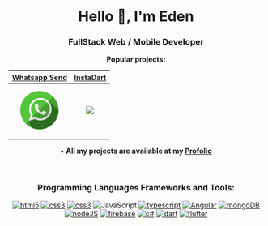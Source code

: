 
<h1 align="center">Hello 👋, I'm Eden</h1>

<h3 align="center">FullStack Web / Mobile Developer</h3>

<p align="center"> 
<strong>Popular projects:</strong>
</p>



<table align ="center">
    <thead>
        <tr>
            <th align="center"><a href="https://github.com/Edenik/Flutter_Send_Whatsapp_App">Whatsapp Send </a></th>
            <th align="center"><a href="https://github.com/Edenik/InstaDart-Flutter-Instagram-Clone">InstaDart<a/></th>
        </tr>
    </thead>
    <tbody>
        <tr>
            <td align="center"><a href="https://github.com/Edenik/Flutter_Send_Whatsapp_App"><img src="https://github.com/Edenik/Flutter_Send_Whatsapp_App/raw/main/android/app/src/main/res/mipmap-xhdpi/ic_launcher_foreground.png?raw=true" width="100" style="max-width:100%;"></a></th>
                        <td align="center"><a href="https://github.com/Edenik/InstaDart-Flutter-Instagram-Clone"><img width="100" src="https://github.com/Edenik/Flutter-Instagram-Clone/raw/main/media/InstaDartLogo.png?raw=true" style="max-width:100%;"></a></th>
        </tr>
    </tbody>
</table>


<p align = "center">
•<strong> All my projects are available at my <a href="https://github.com/Edenik?tab=repositories"> Profolio </a></strong>
</p>
  
  
<br>
<h3 align="center">Programming Languages Frameworks and Tools:</h3>


<p align="center">  
  <a href="https://www.w3.org/html/" target="_blank">  <img src="https://devicons.github.io/devicon/devicon.git/icons/html5/html5-original-wordmark.svg" alt="html5" width="40" height="40"/></a>   
<a href="https://www.w3schools.com/css/" target="_blank">  <img src="https://devicons.github.io/devicon/devicon.git/icons/css3/css3-original-wordmark.svg" alt="css3" width="40" height="40"/></a>   
<a href="https://getbootstrap.com/" target="_blank">  <img src="https://cdn.worldvectorlogo.com/logos/bootstrap-4.svg" alt="css3" width="40" height="40"/></a>   
 <img src="https://cdn.worldvectorlogo.com/logos/javascript-4.svg" alt="JavaScript" width="40" height="40"/>   
       <a href="https://www.typescriptlang.org/" target="_blank">  <img src="https://devicons.github.io/devicon/devicon.git/icons/typescript/typescript-original.svg" alt="typescript" width="40" height="40"/></a> 
<a href="https://angular.io/" target="_blank">  <img src="https://cdn.worldvectorlogo.com/logos/angular-icon-1.svg" alt="Angular" width="30" height="40"/></a>   
<a href="https://nodejs.org/" target="_blank">  <img src="https://cdn.worldvectorlogo.com/logos/mongodb.svg" alt="mongoDB" width="60" height="40"/></a>   
<a href="https://nodejs.org/" target="_blank">  <img src="https://cdn.worldvectorlogo.com/logos/nodejs-1.svg" alt="nodeJS" width="40" height="40"/></a>   
<a href="https://firebase.google.com/" target="_blank">  <img src="https://www.vectorlogo.zone/logos/firebase/firebase-icon.svg" alt="firebase" width="40" height="40"/></a>   
  <a href="https://docs.microsoft.com/en-us/dotnet/csharp/" target="_blank">  <img src="https://cdn.worldvectorlogo.com/logos/c--4.svg" alt="c#" width="40" height="40"/></a>   
   <a href="https://dartlang.org/" target="_blank">  <img src="https://cdn.worldvectorlogo.com/logos/dart.svg" alt="dart" width="40" height="40"/></a>   
    <a href="https://flutter.dev/" target="_blank">  <img src="https://cdn.worldvectorlogo.com/logos/flutter-logo.svg" alt="flutter" width="40" height="40"/></a>   

   </p>